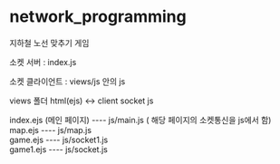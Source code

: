 # network_programming
지하철 노선 맞추기 게임

소켓 서버 : index.js

소켓 클라이언트 : views/js 안의 js

views 폴더
html(ejs) <-> client socket js

index.ejs (메인 페이지)  ---- js/main.js  ( 해당 페이지의 소켓통신을 js에서 함) <br/>
map.ejs ---- js/map.js <br/>
game.ejs ---- js/socket1.js <br/>
game1.ejs ---- js/socket.js <br/>
